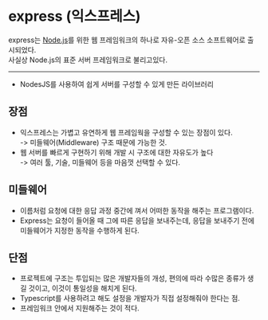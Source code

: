 # express (익스프레스)
express는 [Node.js](Node.js.md)를 위한 웹 프레임워크의 하나로 자유-오픈 소스 소프트웨어로 출시되었다.  
사실상 Node.js의 표준 서버 프레임워크로 불리고있다.

---
- NodesJS를 사용하여 쉽게 서버를 구성할 수 있게 만든 라이브러리
  
## 장점
- 익스프레스는 가볍고 유연하게 웹 프레임웍을 구성할 수 있는 장점이 있다.  
-> 미들웨어(Middleware) 구조 때문에 가능한 것.
- 웹 서버를 빠르게 구현하기 위해 개발 시 구조에 대한 자유도가 높다   
-> 여러 툴, 기술, 미들웨어 등을 마음껏 선택할 수 있다.
## 미들웨어
- 이름처럼 요청에 대한 응답 과정 중간에 껴서 어떠한 동작을 해주는 프로그램이다.
- Express는 요청이 들어올 때 그에 따른 응답을 보내주는데, 응답을 보내주기 전에 미들웨어가 지정한 동작을 수행하게 된다.

## 단점
- 프로젝트에 구조는 투입되는 많은 개발자들의 개성, 편의에 따라 수많은 종류가 생길 것이고,
이것이 통일성을 해치게 된다.
- Typescript를 사용하려고 해도 설정을 개발자가 직접 설정해줘야 한다는 점.
- 프레임워크 안에서 지원해주는 것이 적다.